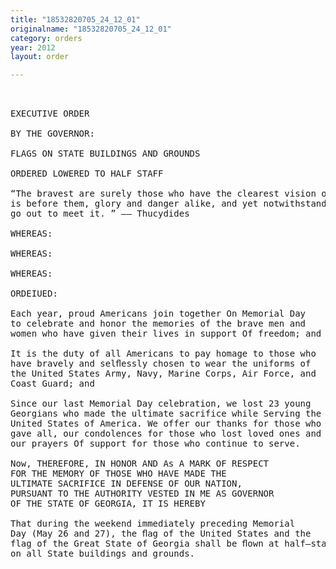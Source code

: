 ```yaml
---
title: "18532820705_24_12_01"
originalname: "18532820705_24_12_01"
category: orders
year: 2012
layout: order

---
```

<pre>
 

EXECUTIVE ORDER

BY THE GOVERNOR:

FLAGS ON STATE BUILDINGS AND GROUNDS

ORDERED LOWERED TO HALF STAFF

“The bravest are surely those who have the clearest vision of what
is before them, glory and danger alike, and yet notwithstanding,
go out to meet it. ” —— Thucydides

WHEREAS:

WHEREAS:

WHEREAS:

ORDEIUED:

Each year, proud Americans join together On Memorial Day
to celebrate and honor the memories of the brave men and
women who have given their lives in support Of freedom; and

It is the duty of all Americans to pay homage to those who
have bravely and selﬂessly chosen to wear the uniforms of
the United States Army, Navy, Marine Corps, Air Force, and
Coast Guard; and

Since our last Memorial Day celebration, we lost 23 young
Georgians who made the ultimate sacrifice while Serving the
United States of America. We offer our thanks for those who
gave all, our condolences for those who lost loved ones and
our prayers Of support for those who continue to serve.

Now, THEREFORE, IN HONOR AND As A MARK OF RESPECT
FOR THE MEMORY OF THOSE WHO HAVE MADE THE
ULTIMATE SACRIFICE IN DEFENSE OF OUR NATION,
PURSUANT TO THE AUTHORITY VESTED IN ME AS GOVERNOR
OF THE STATE OF GEORGIA, IT IS HEREBY

That during the weekend immediately preceding Memorial
Day (May 26 and 27), the ﬂag of the United States and the
flag of the Great State of Georgia shall be ﬂown at half—staff
on all State buildings and grounds.

</pre>
